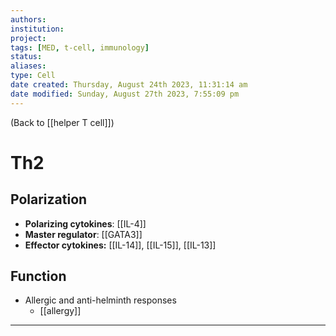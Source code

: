 ```yaml
---
authors: 
institution: 
project: 
tags: [MED, t-cell, immunology]
status: 
aliases: 
type: Cell
date created: Thursday, August 24th 2023, 11:31:14 am
date modified: Sunday, August 27th 2023, 7:55:09 pm
---
```


(Back to [[helper T cell]])

# Th2

## Polarization
- **Polarizing cytokines**: [[IL-4]]
- **Master regulator**: [[GATA3]]
- **Effector cytokines:** [[IL-14]], [[IL-15]], [[IL-13]]
## Function
- Allergic and anti-helminth responses
	- [[allergy]]

---
